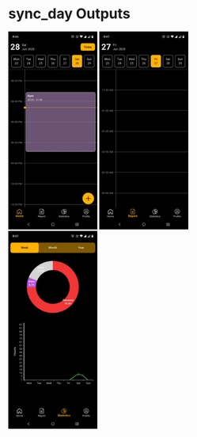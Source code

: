 # sync_day Outputs

<img src="https://github.com/Rahman1412/Sync-Day/blob/master/assets/output/home.jpeg" height="400" width="180"/> <img src="https://github.com/Rahman1412/Sync-Day/blob/master/assets/output/report.jpeg" height="400" width="180"/> <img src="https://github.com/Rahman1412/Sync-Day/blob/master/assets/output/statistics.jpeg" height="400" width="180"/> 
